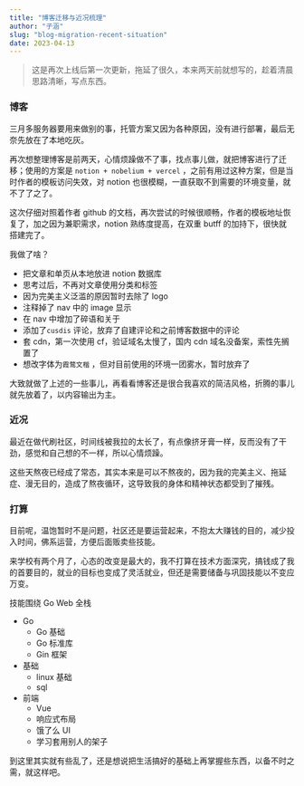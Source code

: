```yaml
---
title: "博客迁移与近况梳理"
author: "子涵"
slug: "blog-migration-recent-situation"
date: 2023-04-13
---
```


> 这是再次上线后第一次更新，拖延了很久，本来两天前就想写的，趁着清晨思路清晰，写点东西。

### 博客

三月多服务器要用来做别的事，托管方案又因为各种原因，没有进行部署，最后无奈先放在了本地吃灰。

再次想整理博客是前两天，心情烦躁做不了事，找点事儿做，就把博客进行了迁移；使用的方案是 `notion + nobelium + vercel` ，之前有用过这种方案，但是当时作者的模板访问失效，对 notion 也很模糊，一直获取不到需要的环境变量，就不了了之了。

这次仔细对照着作者 github 的文档，再次尝试的时候很顺畅，作者的模板地址恢复了，加之因为兼职需求，notion 熟练度提高，在双重 butff 的加持下，很快就搭建完了。

我做了啥？

- 把文章和单页从本地放进 notion 数据库
- 思考过后，不再对文章使用分类和标签
- 因为完美主义泛滥的原因暂时去除了 logo
- 注释掉了 nav 中的 image 显示
- 在 nav 中增加了碎语和关于
- 添加了`cusdis` 评论，放弃了自建评论和之前博客数据中的评论
- 套 cdn，第一次使用 cf，验证域名太慢了，国内 cdn 域名没备案，索性先搁置了
- 想改字体为`霞鹜文楷` ，但对目前使用的环境一团雾水，暂时放弃了

大致就做了上述的一些事儿，再看看博客还是很合我喜欢的简洁风格，折腾的事儿就先放着了，以内容输出为主。

### 近况

最近在做代刷社区，时间线被我拉的太长了，有点像挤牙膏一样，反而没有了干劲，感觉和自己想的不一样，所以心情烦躁。

这些天熬夜已经成了常态，其实本来是可以不熬夜的，因为我的完美主义、拖延症、漫无目的，造成了熬夜循环，这导致我的身体和精神状态都受到了摧残。

### 打算

目前呢，温饱暂时不是问题，社区还是要运营起来，不抱太大赚钱的目的，减少投入时间，佛系运营，方便后面贩卖些技能。

来学校有两个月了，心态的改变是最大的，我不打算在技术方面深究，搞钱成了我的首要目的，就业的目标也变成了灵活就业，但还是需要储备与巩固技能以不变应万变。

技能围绕 Go Web 全栈

- Go
  - Go 基础
  - Go 标准库
  - Gin 框架
- 基础
  - linux 基础
  - sql
- 前端
  - Vue
  - 响应式布局
  - 饿了么 UI
  - 学习套用别人的架子

到这里其实就有些乱了，还是想说把生活搞好的基础上再掌握些东西，以备不时之需，就这样吧。
